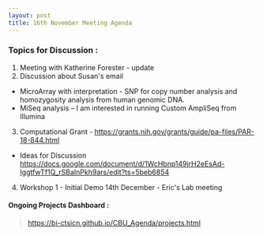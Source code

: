 ```yaml
---
layout: post
title: 16th November Meeting Agenda
---
```

### Topics for Discussion :
1. Meeting with Katherine Forester - update
2. Discussion about Susan's email
* MicroArray with interpretation - SNP for copy number analysis and homozygosity analysis from human genomic DNA.
* MiSeq analysis – I am interested in running Custom AmpliSeq from Illumina

3. Computational Grant - https://grants.nih.gov/grants/guide/pa-files/PAR-18-844.html
* Ideas for Discussion
https://docs.google.com/document/d/1WcHbnp149jrH2eEsAd-IggtfwTf1Q_rSBaInPkh9ars/edit?ts=5beb6854

4. Workshop 1 - Initial Demo 14th December - Eric's Lab meeting

#### Ongoing Projects Dashboard :

> https://bi-ctsicn.github.io/CBU_Agenda/projects.html
